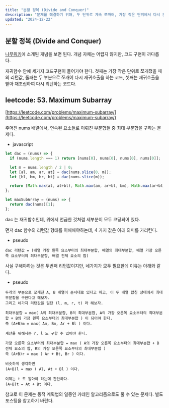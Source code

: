 ```yaml
---
title: "분할 정복 (Divide and Conquer)"
description: "문제를 해결하기 위해, 두 단위로 계속 쪼깨어, 가장 작은 단위에서 다시 문제 해결을 하면서 조립하는 알고리즘"
updated: "2024-12-22"
---
```


## 분할 정복 (Divide and Conquer)

[나무위키](https://namu.wiki/w/%EB%B6%84%ED%95%A0%20%EC%A0%95%EB%B3%B5%20%EC%95%8C%EA%B3%A0%EB%A6%AC%EC%A6%98)에 소개된 개념을 보면 된다. 개념 자체는 어렵지 않지만, 코드 구현이 까다롭다.

재귀함수 안에 세가지 코드구현이 들어가야 한다. 첫째는 가장 작은 단위로 쪼개졌을 때의 리턴값, 둘째는 두 부분으로 쪼개어 다시 재귀호출을 하는 코드, 셋째는 재귀호출을 받아 재조립하여 다시 리턴하는 코드다.

## leetcode: 53. Maximum Subarray

[https://leetcode.com/problems/maximum-subarray/](https://leetcode.com/problems/maximum-subarray/)

주어진 nums 배열에서, 연속된 요소들로 이뤄진 부분합들 중 최대 부분합을 구하는 문제다.

- javascript
```js
let dac = (nums) => {
  if (nums.length === 1) return [nums[0], nums[0], nums[0], nums[0]];

  let m = nums.length / 2 | 0;
  let [al, am, ar, at] = dac(nums.slice(0, m));
  let [bl, bm, br, bt] = dac(nums.slice(m));

  return [Math.max(al, at+bl), Math.max(am, ar+bl, bm), Math.max(ar+bt, br), at+bt];
}; 

let maxSubArray = (nums) => {
  return dac(nums)[1];
};
```

dac 는 재귀함수인데, 위에서 언급한 것처럼 세부분이 모두 코딩되어 있다.

먼저 dac 함수의 리턴값 형태를 이해해야하는데, 4 가지 값은 아래 의미를 가리킨다.

- pseudo
```pseudo
dac 리턴값 = (배열 가장 왼쪽 요소부터의 최대부분합, 배열의 최대부분합, 배열 가장 오른쪽 요소부터의 최대부분합, 배열 전체 요소의 합)
```

사실 구해야하는 것은 두번째 리턴값이지만, 네가지가 모두 필요한데 이유는 아래와 같다.

- pseudo
```pseudo
두개의 부분으로 쪼개진 A, B 배열이 순서대로 있다고 하고, 이 두 배열 합친 상태에서 최대부분합을 구한다고 해보자.
그리고 네가지 리턴값을 일단 (l, m, r, t) 라 해보자.

최대부분합 = max( A의 최대부분합, B의 최대부분합, A의 가장 오른쪽 요소부터의 최대부분합 + B의 가장 왼쪽 요소부터의 최대부분합 ) 이 되어야 한다.
즉 (A+B)m = max( Am, Bm, Ar + Bl ) 이다.

계산을 위해서는 r, l 도 구할 수 있어야 한다.

가장 오른쪽 요소부터의 최대부분합 = max ( A의 가장 오른쪽 요소부터의 최대부분합 + B 전체 요소의 합, R의 가장 오른쪽 요소부터의 최대부분합 )
즉 (A+B)r = max ( Ar + Bt, Br ) 이다.

비슷하게 생각하면
(A+B)l = max ( Al, At + Bl ) 이다.

이제는 t 도 알아야 하는데 간단하다.
(A+B)t = At + Bt 이다.
```

참고로 이 문제는 동적 계획법의 일종인 카데인 알고리즘으로도 풀 수 있는 문제다. 별도 포스팅을 참고하기 바란다.
